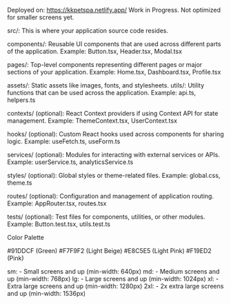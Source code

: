 Deployed on: https://kkpetspa.netlify.app/
Work in Progress. Not optimized for smaller screens yet.

src/: This is where your application source code resides.

components/: Reusable UI components that are used across different parts of the application.
Example: Button.tsx, Header.tsx, Modal.tsx

pages/: Top-level components representing different pages or major sections of your application.
Example: Home.tsx, Dashboard.tsx, Profile.tsx

assets/: Static assets like images, fonts, and stylesheets.
utils/: Utility functions that can be used across the application.
Example: api.ts, helpers.ts

contexts/ (optional): React Context providers if using Context API for state management.
Example: ThemeContext.tsx, UserContext.tsx

hooks/ (optional): Custom React hooks used across components for sharing logic.
Example: useFetch.ts, useForm.ts

services/ (optional): Modules for interacting with external services or APIs.
Example: userService.ts, analyticsService.ts

styles/ (optional): Global styles or theme-related files.
Example: global.css, theme.ts

routes/ (optional): Configuration and management of application routing.
Example: AppRouter.tsx, routes.tsx

tests/ (optional): Test files for components, utilities, or other modules.
Example: Button.test.tsx, utils.test.ts

Color Palette

#91DDCF (Green)
#F7F9F2 (Light Beige)
#E8C5E5 (Light Pink)
#F19ED2 (Pink)

sm: - Small screens and up (min-width: 640px)
md: - Medium screens and up (min-width: 768px)
lg: - Large screens and up (min-width: 1024px)
xl: - Extra large screens and up (min-width: 1280px)
2xl: - 2x extra large screens and up (min-width: 1536px)
